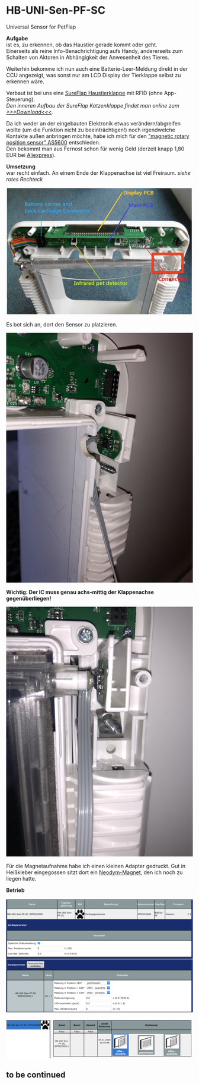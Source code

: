 # HB-UNI-Sen-PF-SC
Universal Sensor for PetFlap

**Aufgabe**</br>
ist es, zu erkennen, ob das Haustier gerade kommt oder geht.</br>
Einerseits als reine Info-Benachrichtigung aufs Handy, andererseits zum Schalten von Aktoren in Abhängigkeit der Anwesenheit des Tieres.

Weiterhin bekomme ich nun auch eine Batterie-Leer-Meldung direkt in der CCU angezeigt, was sonst nur am LCD Display der Tierklappe selbst zu erkennen wäre.

Verbaut ist bei uns eine [SureFlap Haustierklappe](https://www.surepetcare.com/de-de/haustierklappen/mikrochip-haustierklappe) mit RFID (ohne App-Steuerung).</br>
_Den inneren Aufbau der SureFlap Katzenklappe findet man online zum [>>>Download<<<](https://fccid.io/XO9-DOOR-1001/Internal-Photos/Internal-Photos-1909838)._

Da ich weder an der eingebauten Elektronik etwas verändern/abgreifen wollte (um die Funktion nicht zu beeinträchtigen!) noch irgendwelche Kontakte außen anbringen möchte, habe ich mich für den ["magnetic rotary position sensor" AS5600](https://ams.com/documents/20143/36005/AS5600_DS000365_5-00.pdf) entschieden.</br>
Den bekommt man aus Fernost schon für wenig Geld (derzeit knapp 1,80 EUR bei [Aliexpress](https://de.aliexpress.com/item/4000140460377.html)).

**Umsetzung**</br>
war recht einfach.
An einem Ende der Klappenachse ist viel Freiraum. _siehe rotes Rechteck_

![teardown](Images/teardown.png)


Es bot sich an, dort den Sensor zu platzieren.

![sensor1](Images/sensor1.jpg)

**Wichtig: Der IC muss genau achs-mittig der Klappenachse gegenüberliegen!**

![komplett](Images/komplett.jpg)

Für die Magnetaufnahme habe ich einen kleinen Adapter gedruckt. Gut in Heißkleber eingegossen sitzt dort ein [Neodym-Magnet](https://www.magnethandel.de/neodym-magnete-3-2-mm-n52), den ich noch zu liegen hatte.

**Betrieb**</br>

![webui_einstellungen](Images/webui_einstellungen.png)


![webui_bedienung](Images/webui_bedienung.png)



## to be continued
